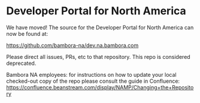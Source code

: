 # Developer Portal for North America

We have moved!  The source for the Developer Portal for North America can now be
found at:

<https://github.com/bambora-na/dev.na.bambora.com>

Please direct all issues, PRs, etc to that repository.  This repo is considered
deprecated.

Bambora NA employees: for instructions on how to update your local
checked-out copy of the repo please consult the guide in Confluence:
<https://confluence.beanstream.com/display/NAMP/Changing+the+Repository>
